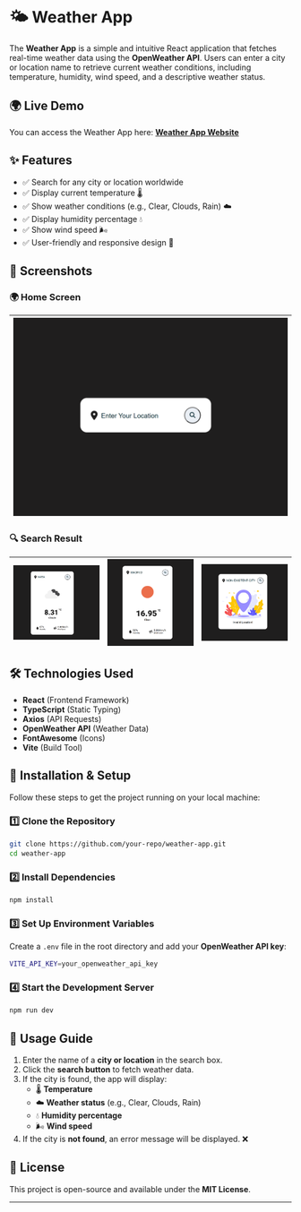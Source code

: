 # 🌤️ Weather App

The **Weather App** is a simple and intuitive React application that fetches real-time weather data using the **OpenWeather API**. Users can enter a city or location name to retrieve current weather conditions, including temperature, humidity, wind speed, and a descriptive weather status.

## 🌍 Live Demo

You can access the Weather App here: **[Weather App Website](https://www.google.com)**


## ✨ Features

- ✅ Search for any city or location worldwide
- ✅ Display current temperature 🌡️
- ✅ Show weather conditions (e.g., Clear, Clouds, Rain) ☁️
- ✅ Display humidity percentage 💧
- ✅ Show wind speed 🌬️
- ✅ User-friendly and responsive design 📱

## 📸 Screenshots

### 🌍 Home Screen
|![Home Screen](public/images/screenshot_01.png)|
|:---:|

### 🔍 Search Result
| ![result_nara](public/images/screenshot_02.png) | ![result_madrid](public/images/screenshot_03.png)| ![result_not_found](public/images/screenshot_04.png) |
|:---:|:---:|:---:|


## 🛠️ Technologies Used

- **React** (Frontend Framework)
- **TypeScript** (Static Typing)
- **Axios** (API Requests)
- **OpenWeather API** (Weather Data)
- **FontAwesome** (Icons)
- **Vite** (Build Tool)

## 🚀 Installation & Setup

Follow these steps to get the project running on your local machine:

### 1️⃣ Clone the Repository

```sh
git clone https://github.com/your-repo/weather-app.git
cd weather-app
```

### 2️⃣ Install Dependencies

```sh
npm install
```

### 3️⃣ Set Up Environment Variables

Create a `.env` file in the root directory and add your **OpenWeather API key**:

```sh
VITE_API_KEY=your_openweather_api_key
```

### 4️⃣ Start the Development Server

```sh
npm run dev
```

## 📝 Usage Guide

1. Enter the name of a **city or location** in the search box.
2. Click the **search button** to fetch weather data.
3. If the city is found, the app will display:
   - 🌡️ **Temperature**
   - ☁️ **Weather status** (e.g., Clear, Clouds, Rain)
   - 💧 **Humidity percentage**
   - 🌬️ **Wind speed**
4. If the city is **not found**, an error message will be displayed. ❌

## 📜 License

This project is open-source and available under the **MIT License**.

---


